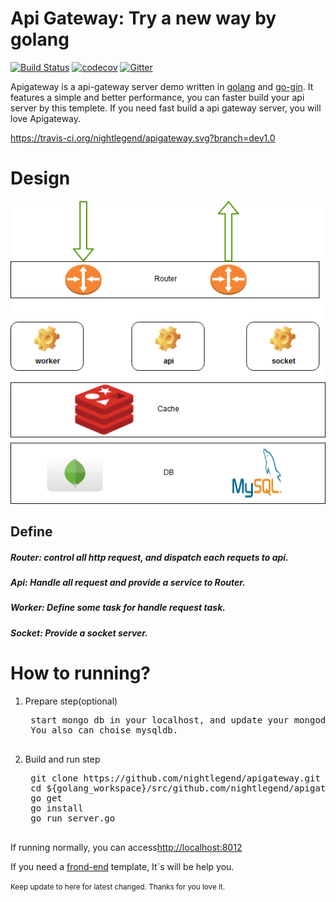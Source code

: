 # Api Gateway: Try a new way by golang

[![Build Status](https://travis-ci.org/nightlegend/apigateway.svg?branch=dev1.0)](https://travis-ci.org/nightlegend/apigateway) [![codecov](https://codecov.io/gh/nightlegend/apigateway/branch/dev1.0/graph/badge.svg)](https://codecov.io/gh/nightlegend/apigateway) [![Gitter](https://badges.gitter.im/nightlegend/apigateway.svg)](https://gitter.im/nightlegend/apigateway?utm_source=badge&utm_medium=badge&utm_campaign=pr-badge)

Apigateway is a api-gateway server demo written in [golang](https://golang.org/) and [go-gin](https://gin-gonic.github.io/gin/). It features a simple and better performance, you can faster build your api server by this templete. If you need fast build a api gateway server, you will love Apigateway.

https://travis-ci.org/nightlegend/apigateway.svg?branch=dev1.0

<h1>Design</h1>

![Gopher image](doc/structure.jpg)

<h2>Define</h2>

<h5>Router: control all http request, and dispatch each requets to  api.
<h5>Api: Handle all request and provide a service to Router.
<h5>Worker: Define some task for handle request task.
<h5>Socket: Provide a socket server.

<h1>How to running?</h1>

1. Prepare step(optional)

    <pre>
    start mongo db in your localhost, and update your mongodb info in /conf/app.conf.yml.
    You also can choise mysqldb.
    </pre>

2. Build and run step

    <pre>
    git clone https://github.com/nightlegend/apigateway.git ${golang_workspace}/src/github.com/nightlegend/
    cd ${golang_workspace}/src/github.com/nightlegend/apigateway
    go get
    go install
    go run server.go
    </pre>

If running normally, you can access<a href="http://localhost:8012">http://localhost:8012</a>


If you need a [frond-end](https://github.com/nightlegend/Dashboard) template, It`s will be help you.

<small>Keep update to here for latest changed. Thanks for you love it.</small>

